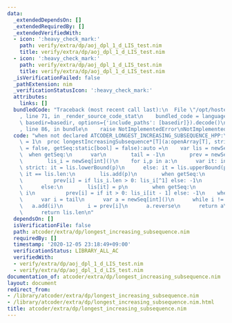 ```yaml
---
data:
  _extendedDependsOn: []
  _extendedRequiredBy: []
  _extendedVerifiedWith:
  - icon: ':heavy_check_mark:'
    path: verify/extra/dp/aoj_dpl_1_d_LIS_test.nim
    title: verify/extra/dp/aoj_dpl_1_d_LIS_test.nim
  - icon: ':heavy_check_mark:'
    path: verify/extra/dp/aoj_dpl_1_d_LIS_test.nim
    title: verify/extra/dp/aoj_dpl_1_d_LIS_test.nim
  _isVerificationFailed: false
  _pathExtension: nim
  _verificationStatusIcon: ':heavy_check_mark:'
  attributes:
    links: []
  bundledCode: "Traceback (most recent call last):\n  File \"/opt/hostedtoolcache/Python/3.10.4/x64/lib/python3.10/site-packages/onlinejudge_verify/documentation/build.py\"\
    , line 71, in _render_source_code_stat\n    bundled_code = language.bundle(stat.path,\
    \ basedir=basedir, options={'include_paths': [basedir]}).decode()\n  File \"/opt/hostedtoolcache/Python/3.10.4/x64/lib/python3.10/site-packages/onlinejudge_verify/languages/nim.py\"\
    , line 86, in bundle\n    raise NotImplementedError\nNotImplementedError\n"
  code: "when not declared ATCODER_LONGEST_INCREASING_SUBSEQUENCE_HPP:\n  const ATCODER_LONGEST_INCREASING_SUBSEQUENCE_HPP*\
    \ = 1\n  proc longestIncreasingSubsequence*[T](a:openArray[T], strict:static[bool]\
    \ = false, getSeq:static[bool] = false):auto =\n    var lis = newSeq[T]()\n  \
    \  when getSeq:\n      var\n        tail = -1\n        prev = newSeq[int](a.len)\n\
    \        lis_i = newSeq[int]()\n    for i,p in a:\n      var it: int\n      when\
    \ strict: it = lis.lowerBound(p)\n      else: it = lis.upperBound(p)\n      if\
    \ it == lis.len:\n        lis.add(p)\n        when getSeq:\n          tail = i\n\
    \          prev[i] = if lis_i.len > 0: lis_i[^1] else: -1\n          lis_i.add(i)\n\
    \      else:\n        lis[it] = p\n        when getSeq:\n          lis_i[it] =\
    \ i\n          prev[i] = if it > 0: lis_i[it - 1] else: -1\n    when getSeq:\n\
    \      var i = tail\n      var a = newSeq[int]()\n      while i != -1:\n     \
    \   a.add(i)\n        i = prev[i]\n      a.reverse\n      return a\n    else:\n\
    \      return lis.len\n"
  dependsOn: []
  isVerificationFile: false
  path: atcoder/extra/dp/longest_increasing_subsequence.nim
  requiredBy: []
  timestamp: '2020-12-05 23:18:49+09:00'
  verificationStatus: LIBRARY_ALL_AC
  verifiedWith:
  - verify/extra/dp/aoj_dpl_1_d_LIS_test.nim
  - verify/extra/dp/aoj_dpl_1_d_LIS_test.nim
documentation_of: atcoder/extra/dp/longest_increasing_subsequence.nim
layout: document
redirect_from:
- /library/atcoder/extra/dp/longest_increasing_subsequence.nim
- /library/atcoder/extra/dp/longest_increasing_subsequence.nim.html
title: atcoder/extra/dp/longest_increasing_subsequence.nim
---
```

